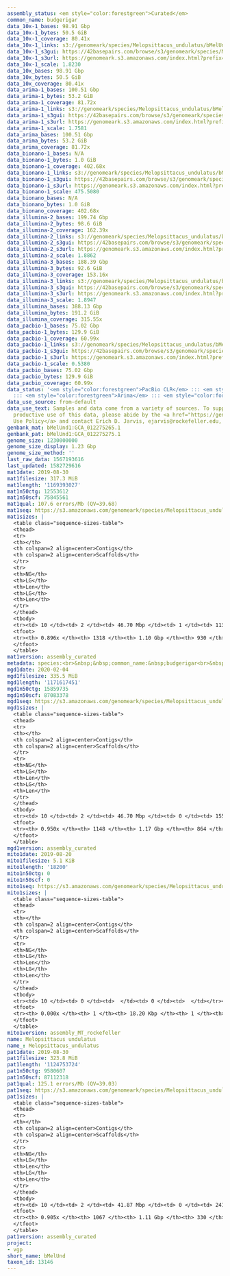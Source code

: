 ```yaml
---
assembly_status: <em style="color:forestgreen">Curated</em>
common_name: budgerigar
data_10x-1_bases: 98.91 Gbp
data_10x-1_bytes: 50.5 GiB
data_10x-1_coverage: 80.41x
data_10x-1_links: s3://genomeark/species/Melopsittacus_undulatus/bMelUnd1/genomic_data/10x/<br>
data_10x-1_s3gui: https://42basepairs.com/browse/s3/genomeark/species/Melopsittacus_undulatus/bMelUnd1/genomic_data/10x/
data_10x-1_s3url: https://genomeark.s3.amazonaws.com/index.html?prefix=species/Melopsittacus_undulatus/bMelUnd1/genomic_data/10x/
data_10x-1_scale: 1.8230
data_10x_bases: 98.91 Gbp
data_10x_bytes: 50.5 GiB
data_10x_coverage: 80.41x
data_arima-1_bases: 100.51 Gbp
data_arima-1_bytes: 53.2 GiB
data_arima-1_coverage: 81.72x
data_arima-1_links: s3://genomeark/species/Melopsittacus_undulatus/bMelUnd1/genomic_data/arima/<br>
data_arima-1_s3gui: https://42basepairs.com/browse/s3/genomeark/species/Melopsittacus_undulatus/bMelUnd1/genomic_data/arima/
data_arima-1_s3url: https://genomeark.s3.amazonaws.com/index.html?prefix=species/Melopsittacus_undulatus/bMelUnd1/genomic_data/arima/
data_arima-1_scale: 1.7581
data_arima_bases: 100.51 Gbp
data_arima_bytes: 53.2 GiB
data_arima_coverage: 81.72x
data_bionano-1_bases: N/A
data_bionano-1_bytes: 1.0 GiB
data_bionano-1_coverage: 402.68x
data_bionano-1_links: s3://genomeark/species/Melopsittacus_undulatus/bMelUnd1/genomic_data/bionano/<br>
data_bionano-1_s3gui: https://42basepairs.com/browse/s3/genomeark/species/Melopsittacus_undulatus/bMelUnd1/genomic_data/bionano/
data_bionano-1_s3url: https://genomeark.s3.amazonaws.com/index.html?prefix=species/Melopsittacus_undulatus/bMelUnd1/genomic_data/bionano/
data_bionano-1_scale: 475.5080
data_bionano_bases: N/A
data_bionano_bytes: 1.0 GiB
data_bionano_coverage: 402.68x
data_illumina-2_bases: 199.74 Gbp
data_illumina-2_bytes: 98.6 GiB
data_illumina-2_coverage: 162.39x
data_illumina-2_links: s3://genomeark/species/Melopsittacus_undulatus/bMelUnd2/genomic_data/illumina/<br>
data_illumina-2_s3gui: https://42basepairs.com/browse/s3/genomeark/species/Melopsittacus_undulatus/bMelUnd2/genomic_data/illumina/
data_illumina-2_s3url: https://genomeark.s3.amazonaws.com/index.html?prefix=species/Melopsittacus_undulatus/bMelUnd2/genomic_data/illumina/
data_illumina-2_scale: 1.8862
data_illumina-3_bases: 188.39 Gbp
data_illumina-3_bytes: 92.6 GiB
data_illumina-3_coverage: 153.16x
data_illumina-3_links: s3://genomeark/species/Melopsittacus_undulatus/bMelUnd3/genomic_data/illumina/<br>
data_illumina-3_s3gui: https://42basepairs.com/browse/s3/genomeark/species/Melopsittacus_undulatus/bMelUnd3/genomic_data/illumina/
data_illumina-3_s3url: https://genomeark.s3.amazonaws.com/index.html?prefix=species/Melopsittacus_undulatus/bMelUnd3/genomic_data/illumina/
data_illumina-3_scale: 1.8947
data_illumina_bases: 388.13 Gbp
data_illumina_bytes: 191.2 GiB
data_illumina_coverage: 315.55x
data_pacbio-1_bases: 75.02 Gbp
data_pacbio-1_bytes: 129.9 GiB
data_pacbio-1_coverage: 60.99x
data_pacbio-1_links: s3://genomeark/species/Melopsittacus_undulatus/bMelUnd1/genomic_data/pacbio/<br>
data_pacbio-1_s3gui: https://42basepairs.com/browse/s3/genomeark/species/Melopsittacus_undulatus/bMelUnd1/genomic_data/pacbio/
data_pacbio-1_s3url: https://genomeark.s3.amazonaws.com/index.html?prefix=species/Melopsittacus_undulatus/bMelUnd1/genomic_data/pacbio/
data_pacbio-1_scale: 0.5380
data_pacbio_bases: 75.02 Gbp
data_pacbio_bytes: 129.9 GiB
data_pacbio_coverage: 60.99x
data_status: '<em style="color:forestgreen">PacBio CLR</em> ::: <em style="color:forestgreen">10x</em>
  ::: <em style="color:forestgreen">Arima</em> ::: <em style="color:forestgreen">Illumina</em>'
data_use_source: from-default
data_use_text: Samples and data come from a variety of sources. To support fair and
  productive use of this data, please abide by the <a href="https://genome10k.soe.ucsc.edu/data-use-policies/">Data
  Use Policy</a> and contact Erich D. Jarvis, ejarvis@rockefeller.edu, with any questions.
genbank_mat: bMelUnd1:GCA_012275265.1
genbank_pat: bMelUnd1:GCA_012275275.1
genome_size: 1230000000
genome_size_display: 1.23 Gbp
genome_size_method: ''
last_raw_data: 1567193616
last_updated: 1582729616
mat1date: 2019-08-30
mat1filesize: 317.3 MiB
mat1length: '1169393027'
mat1n50ctg: 12553612
mat1n50scf: 75845561
mat1qual: 107.6 errors/Mb (QV=39.68)
mat1seq: https://s3.amazonaws.com/genomeark/species/Melopsittacus_undulatus/bMelUnd1/assembly_curated/bMelUnd1.mat.decon.20190830.fasta.gz
mat1sizes: |
  <table class="sequence-sizes-table">
  <thead>
  <tr>
  <th></th>
  <th colspan=2 align=center>Contigs</th>
  <th colspan=2 align=center>Scaffolds</th>
  </tr>
  <tr>
  <th>NG</th>
  <th>LG</th>
  <th>Len</th>
  <th>LG</th>
  <th>Len</th>
  </tr>
  </thead>
  <tbody>
  <tr><td> 10 </td><td> 2 </td><td> 46.70 Mbp </td><td> 1 </td><td> 113.31 Mbp </td></tr><tr><td> 20 </td><td> 5 </td><td> 37.80 Mbp </td><td> 2 </td><td> 88.75 Mbp </td></tr><tr><td> 30 </td><td> 8 </td><td> 36.32 Mbp </td><td> 3 </td><td> 87.39 Mbp </td></tr><tr><td> 40 </td><td> 13 </td><td> 17.90 Mbp </td><td> 4 </td><td> 86.63 Mbp </td></tr><tr style="background-color:#cccccc;"><td> 50 </td><td> 21 </td><td style="background-color:#88ff88;"> 12.55 Mbp </td><td> 6 </td><td style="background-color:#88ff88;"> 75.85 Mbp </td></tr><tr><td> 60 </td><td> 34 </td><td> 7.39 Mbp </td><td> 8 </td><td> 57.50 Mbp </td></tr><tr><td> 70 </td><td> 57 </td><td> 4.05 Mbp </td><td> 11 </td><td> 35.30 Mbp </td></tr><tr><td> 80 </td><td> 112 </td><td> 1.11 Mbp </td><td> 16 </td><td> 16.16 Mbp </td></tr><tr><td> 90 </td><td> 0 </td><td>  </td><td> 46 </td><td> 0.97 Mbp </td></tr><tr><td> 100 </td><td> 0 </td><td>  </td><td> 0 </td><td>  </td></tr></tbody>
  <tfoot>
  <tr><th> 0.896x </th><th> 1318 </th><th> 1.10 Gbp </th><th> 930 </th><th> 1.17 Gbp </th></tr>
  </tfoot>
  </table>
mat1version: assembly_curated
metadata: species:<br>&nbsp;&nbsp;common_name:&nbsp;budgerigar<br>&nbsp;&nbsp;family:<br>&nbsp;&nbsp;&nbsp;&nbsp;name:&nbsp;Psittaculidae<br>&nbsp;&nbsp;genome_size:&nbsp;1230000000<br>&nbsp;&nbsp;genome_size_method:&nbsp;null<br>&nbsp;&nbsp;individuals:<br>&nbsp;&nbsp;-&nbsp;short_name:&nbsp;bMelUnd1<br>&nbsp;&nbsp;name:&nbsp;Melopsittacus&nbsp;undulatus<br>&nbsp;&nbsp;order:<br>&nbsp;&nbsp;&nbsp;&nbsp;name:&nbsp;Psittaciformes<br>&nbsp;&nbsp;short_name:&nbsp;bMelUnd<br>&nbsp;&nbsp;taxon_id:&nbsp;13146<br>&nbsp;&nbsp;project:&nbsp;[&nbsp;vgp&nbsp;]<br>
mgd1date: 2020-02-04
mgd1filesize: 335.5 MiB
mgd1length: '1171617451'
mgd1n50ctg: 15859735
mgd1n50scf: 87083378
mgd1seq: https://s3.amazonaws.com/genomeark/species/Melopsittacus_undulatus/bMelUnd1/assembly_curated/bMelUnd1.mat.Z.cur.20200204.fasta.gz
mgd1sizes: |
  <table class="sequence-sizes-table">
  <thead>
  <tr>
  <th></th>
  <th colspan=2 align=center>Contigs</th>
  <th colspan=2 align=center>Scaffolds</th>
  </tr>
  <tr>
  <th>NG</th>
  <th>LG</th>
  <th>Len</th>
  <th>LG</th>
  <th>Len</th>
  </tr>
  </thead>
  <tbody>
  <tr><td> 10 </td><td> 2 </td><td> 46.70 Mbp </td><td> 0 </td><td> 155.07 Mbp </td></tr><tr><td> 20 </td><td> 5 </td><td> 37.80 Mbp </td><td> 1 </td><td> 121.02 Mbp </td></tr><tr><td> 30 </td><td> 8 </td><td> 36.32 Mbp </td><td> 2 </td><td> 118.16 Mbp </td></tr><tr><td> 40 </td><td> 13 </td><td> 21.98 Mbp </td><td> 3 </td><td> 112.75 Mbp </td></tr><tr style="background-color:#cccccc;"><td> 50 </td><td> 20 </td><td style="background-color:#88ff88;"> 15.86 Mbp </td><td> 5 </td><td style="background-color:#88ff88;"> 87.08 Mbp </td></tr><tr><td> 60 </td><td> 30 </td><td> 9.30 Mbp </td><td> 6 </td><td> 86.48 Mbp </td></tr><tr><td> 70 </td><td> 45 </td><td> 6.55 Mbp </td><td> 8 </td><td> 57.50 Mbp </td></tr><tr><td> 80 </td><td> 74 </td><td> 2.79 Mbp </td><td> 10 </td><td> 35.28 Mbp </td></tr><tr><td> 90 </td><td> 179 </td><td> 350.52 Kbp </td><td> 25 </td><td> 2.06 Mbp </td></tr><tr><td> 100 </td><td> 0 </td><td>  </td><td> 0 </td><td>  </td></tr></tbody>
  <tfoot>
  <tr><th> 0.950x </th><th> 1148 </th><th> 1.17 Gbp </th><th> 864 </th><th> 1.17 Gbp </th></tr>
  </tfoot>
  </table>
mgd1version: assembly_curated
mito1date: 2019-08-20
mito1filesize: 5.1 KiB
mito1length: '18200'
mito1n50ctg: 0
mito1n50scf: 0
mito1seq: https://s3.amazonaws.com/genomeark/species/Melopsittacus_undulatus/bMelUnd1/assembly_MT_rockefeller/bMelUnd1.MT.20190820.fasta.gz
mito1sizes: |
  <table class="sequence-sizes-table">
  <thead>
  <tr>
  <th></th>
  <th colspan=2 align=center>Contigs</th>
  <th colspan=2 align=center>Scaffolds</th>
  </tr>
  <tr>
  <th>NG</th>
  <th>LG</th>
  <th>Len</th>
  <th>LG</th>
  <th>Len</th>
  </tr>
  </thead>
  <tbody>
  <tr><td> 10 </td><td> 0 </td><td>  </td><td> 0 </td><td>  </td></tr><tr><td> 20 </td><td> 0 </td><td>  </td><td> 0 </td><td>  </td></tr><tr><td> 30 </td><td> 0 </td><td>  </td><td> 0 </td><td>  </td></tr><tr><td> 40 </td><td> 0 </td><td>  </td><td> 0 </td><td>  </td></tr><tr style="background-color:#cccccc;"><td> 50 </td><td> 0 </td><td style="background-color:#ff8888;">  </td><td> 0 </td><td style="background-color:#ff8888;">  </td></tr><tr><td> 60 </td><td> 0 </td><td>  </td><td> 0 </td><td>  </td></tr><tr><td> 70 </td><td> 0 </td><td>  </td><td> 0 </td><td>  </td></tr><tr><td> 80 </td><td> 0 </td><td>  </td><td> 0 </td><td>  </td></tr><tr><td> 90 </td><td> 0 </td><td>  </td><td> 0 </td><td>  </td></tr><tr><td> 100 </td><td> 0 </td><td>  </td><td> 0 </td><td>  </td></tr></tbody>
  <tfoot>
  <tr><th> 0.000x </th><th> 1 </th><th> 18.20 Kbp </th><th> 1 </th><th> 18.20 Kbp </th></tr>
  </tfoot>
  </table>
mito1version: assembly_MT_rockefeller
name: Melopsittacus undulatus
name_: Melopsittacus_undulatus
pat1date: 2019-08-30
pat1filesize: 323.8 MiB
pat1length: '1124753724'
pat1n50ctg: 9580607
pat1n50scf: 87112318
pat1qual: 125.1 errors/Mb (QV=39.03)
pat1seq: https://s3.amazonaws.com/genomeark/species/Melopsittacus_undulatus/bMelUnd1/assembly_curated/bMelUnd1.pat.decon.20190830.fasta.gz
pat1sizes: |
  <table class="sequence-sizes-table">
  <thead>
  <tr>
  <th></th>
  <th colspan=2 align=center>Contigs</th>
  <th colspan=2 align=center>Scaffolds</th>
  </tr>
  <tr>
  <th>NG</th>
  <th>LG</th>
  <th>Len</th>
  <th>LG</th>
  <th>Len</th>
  </tr>
  </thead>
  <tbody>
  <tr><td> 10 </td><td> 2 </td><td> 41.87 Mbp </td><td> 0 </td><td> 241.60 Mbp </td></tr><tr><td> 20 </td><td> 6 </td><td> 25.46 Mbp </td><td> 1 </td><td> 116.19 Mbp </td></tr><tr><td> 30 </td><td> 11 </td><td> 21.98 Mbp </td><td> 2 </td><td> 112.71 Mbp </td></tr><tr><td> 40 </td><td> 18 </td><td> 14.91 Mbp </td><td> 3 </td><td> 99.20 Mbp </td></tr><tr style="background-color:#cccccc;"><td> 50 </td><td> 28 </td><td style="background-color:#88ff88;"> 9.58 Mbp </td><td> 4 </td><td style="background-color:#88ff88;"> 87.11 Mbp </td></tr><tr><td> 60 </td><td> 46 </td><td> 4.97 Mbp </td><td> 5 </td><td> 86.53 Mbp </td></tr><tr><td> 70 </td><td> 85 </td><td> 1.98 Mbp </td><td> 8 </td><td> 45.27 Mbp </td></tr><tr><td> 80 </td><td> 204 </td><td> 0.58 Mbp </td><td> 11 </td><td> 23.07 Mbp </td></tr><tr><td> 90 </td><td> 865 </td><td> 51.90 Kbp </td><td> 53 </td><td> 331.85 Kbp </td></tr><tr><td> 100 </td><td> 0 </td><td>  </td><td> 0 </td><td>  </td></tr></tbody>
  <tfoot>
  <tr><th> 0.905x </th><th> 1067 </th><th> 1.11 Gbp </th><th> 330 </th><th> 1.12 Gbp </th></tr>
  </tfoot>
  </table>
pat1version: assembly_curated
project:
- vgp
short_name: bMelUnd
taxon_id: 13146
---
```

